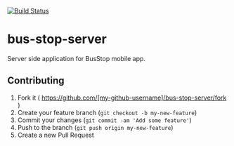 [![Build Status](https://semaphoreci.com/api/v1/projects/eee79177-df18-4b64-9bc4-e1f1939ecbe0/548134/badge.svg)](https://semaphoreci.com/landry/bus-stop-server)

# bus-stop-server
Server side application for BusStop mobile app.

## Contributing

1. Fork it ( https://github.com/[my-github-username]/bus-stop-server/fork )
2. Create your feature branch (`git checkout -b my-new-feature`)
3. Commit your changes (`git commit -am 'Add some feature'`)
4. Push to the branch (`git push origin my-new-feature`)
5. Create a new Pull Request
